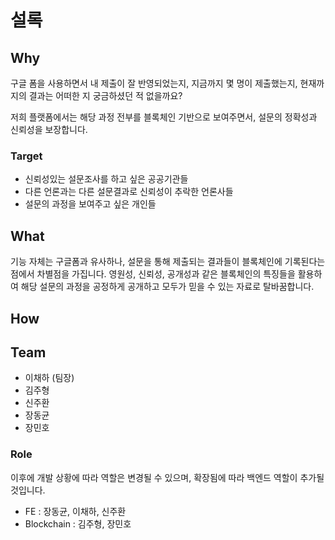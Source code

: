 # 설록

## Why

구글 폼을 사용하면서 내 제출이 잘 반영되었는지, 지금까지 몇 명이 제출했는지, 현재까지의 결과는 어떠한 지 궁금하셨던 적 없을까요?

저희 플랫폼에서는 해당 과정 전부를 블록체인 기반으로 보여주면서, 설문의 정확성과 신뢰성을 보장합니다.

### Target

- 신뢰성있는 설문조사를 하고 싶은 공공기관들
- 다른 언론과는 다른 설문결과로 신뢰성이 추락한 언론사들
- 설문의 과정을 보여주고 싶은 개인들

## What

기능 자체는 구글폼과 유사하나, 설문을 통해 제출되는 결과들이 블록체인에 기록된다는 점에서 차별점을 가집니다. 영원성, 신뢰성, 공개성과 같은 블록체인의 특징들을 활용하여 해당 설문의 과정을 공정하게 공개하고 모두가 믿을 수 있는 자료로 탈바꿈합니다.

## How



## Team

- 이채하 (팀장)
- 김주형
- 신주환
- 장동균
- 장민호 

### Role

이후에 개발 상황에 따라 역할은 변경될 수 있으며, 확장됨에 따라 백엔드 역할이 추가될 것입니다.

- FE : 장동균, 이채하, 신주환
- Blockchain : 김주형, 장민호 
